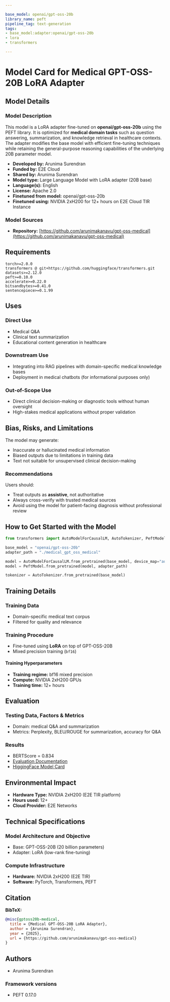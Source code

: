 ```yaml
---

base_model: openai/gpt-oss-20b 
library_name: peft 
pipeline_tag: text-generation 
tags:
- base_model:adapter:openai/gpt-oss-20b
- lora
- transformers

---
```


# Model Card for Medical GPT-OSS-20B LoRA Adapter

## Model Details

### Model Description

This model is a LoRA adapter fine-tuned on **openai/gpt-oss-20b** using the PEFT library. It is optimized for **medical domain tasks** such as question answering, summarization, and knowledge retrieval in healthcare contexts. The adapter modifies the base model with efficient fine-tuning techniques while retaining the general-purpose reasoning capabilities of the underlying 20B parameter model.

- **Developed by:** Arunima Surendran
- **Funded by:** E2E Cloud
- **Shared by:** Arunima Surendran
- **Model type:** Large Language Model with LoRA adapter (20B base)
- **Language(s):** English
- **License:** Apache 2.0
- **Finetuned from model:** openai/gpt-oss-20b
- **Finetuned using:** NVIDIA 2xH200 for 12+ hours on E2E Cloud TIR Instance

### Model Sources

- **Repository:** [https://github.com/arunimakanavu/gpt-oss-medical](https://github.com/arunimakanavu/gpt-oss-medical)

## Requirements

```text
torch>=2.0.0
transformers @ git+https://github.com/huggingface/transformers.git
datasets>=2.12.0
peft>=0.10.0
accelerate>=0.22.0
bitsandbytes>=0.41.0
sentencepiece>=0.1.99
```

## Uses

### Direct Use

- Medical Q&A
- Clinical text summarization
- Educational content generation in healthcare

### Downstream Use

- Integrating into RAG pipelines with domain-specific medical knowledge bases
- Deployment in medical chatbots (for informational purposes only)

### Out-of-Scope Use

- Direct clinical decision-making or diagnostic tools without human oversight
- High-stakes medical applications without proper validation

## Bias, Risks, and Limitations

The model may generate:

- Inaccurate or hallucinated medical information
- Biased outputs due to limitations in training data
- Text not suitable for unsupervised clinical decision-making

### Recommendations

Users should:

- Treat outputs as **assistive**, not authoritative
- Always cross-verify with trusted medical sources
- Avoid using the model for patient-facing diagnosis without professional review

## How to Get Started with the Model

```python
from transformers import AutoModelForCausalLM, AutoTokenizer, PeftModel

base_model = "openai/gpt-oss-20b"
adapter_path = "./medical_gpt_oss_medical"

model = AutoModelForCausalLM.from_pretrained(base_model, device_map="auto", torch_dtype="auto")
model = PeftModel.from_pretrained(model, adapter_path)

tokenizer = AutoTokenizer.from_pretrained(base_model)
```

## Training Details

### Training Data

- Domain-specific medical text corpus
- Filtered for quality and relevance

### Training Procedure

- Fine-tuned using **LoRA** on top of GPT-OSS-20B
- Mixed precision training (`bf16`)

#### Training Hyperparameters

- **Training regime:** bf16 mixed precision
- **Compute:** NVIDIA 2xH200 GPUs
- **Training time:** 12+ hours

## Evaluation

### Testing Data, Factors & Metrics

- Domain: medical Q&A and summarization
- Metrics: Perplexity, BLEU/ROUGE for summarization, accuracy for Q&A

### Results

- BERTScore = 0.834
- [Evaluation Documentation](https://github.com/arunimakanavu/gpt-oss-medical/blob/main/eval_doc.md)
- [HiggingFace Model Card](https://huggingface.co/arunimas1107/gpt-oss-medical)

## Environmental Impact

- **Hardware Type:** NVIDIA 2xH200 (E2E TIR platform)
- **Hours used:** 12+
- **Cloud Provider:** E2E Networks

## Technical Specifications

### Model Architecture and Objective

- Base: GPT-OSS-20B (20 billion parameters)
- Adapter: LoRA (low-rank fine-tuning)

### Compute Infrastructure

- **Hardware:** NVIDIA 2xH200 (E2E TIR)
- **Software:** PyTorch, Transformers, PEFT

## Citation

**BibTeX:**

```bibtex
@misc{gptoss20b-medical,
  title = {Medical GPT-OSS-20B LoRA Adapter},
  author = {Arunima Surendran},
  year = {2025},
  url = {https://github.com/arunimakanavu/gpt-oss-medical}
}
```

## Authors

- Arunima Surendran

### Framework versions

- PEFT 0.17.0

